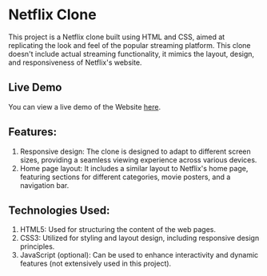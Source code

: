 # Netflix Clone

This project is a Netflix clone built using HTML and CSS, aimed at replicating the look and feel of the popular streaming platform. This clone doesn't include actual streaming functionality, it mimics the layout, design, and responsiveness of Netflix's website.

## Live Demo

You can view a live demo of the Website [here](https://sagnikbose-11-01.github.io/Netflix-Clone/).

## Features:
1. Responsive design: The clone is designed to adapt to different screen sizes, providing a seamless viewing experience across various devices.
2. Home page layout: It includes a similar layout to Netflix's home page, featuring sections for different categories, movie posters, and a navigation bar.

## Technologies Used:
1. HTML5: Used for structuring the content of the web pages.
2. CSS3: Utilized for styling and layout design, including responsive design principles.
3. JavaScript (optional): Can be used to enhance interactivity and dynamic features (not extensively used in this project).   

